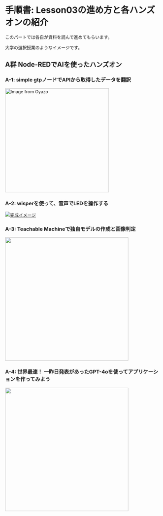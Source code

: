 # 手順書: Lesson03の進め方と各ハンズオンの紹介

このパートでは各自が資料を読んで進めてもらいます。

大学の選択授業のようなイメージです。

## A群 Node-REDでAIを使ったハンズオン

### A-1: simple gtpノードでAPIから取得したデータを翻訳

<a href="https://gyazo.com/98b155f5148d662a79eb1fe7ee7fe075"><img src="https://i.gyazo.com/98b155f5148d662a79eb1fe7ee7fe075.png" alt="Image from Gyazo" width="337"/></a>

### A-2: wisperを使って、音声でLEDを操作する

[![完成イメージ](https://i.gyazo.com/36c027b8c9afe9318cfb8cb0ec064941.jpg)](https://www.canva.com/design/DAGDMT1WZ7Y/XYLYKHGyz5rJhG01yP1LEQ/watch?utm_content=DAGDMT1WZ7Y&utm_campaign=designshare&utm_medium=embeds&utm_source=link)

### A-3: Teachable Machineで独自モデルの作成と画像判定

[<img src="https://i.gyazo.com/456af186a95b5cf057f451e55f003fdf.png" width="400px" />](https://twitter.com/n0bisuke/status/1789617932407808302)

### A-4: 世界最速！ 一昨日発表があったGPT-4oを使ってアプリケーションを作ってみよう

<img src="https://i.gyazo.com/f817c26f2a9ee46d87e949d93c7a2751.png" width="400px" />
